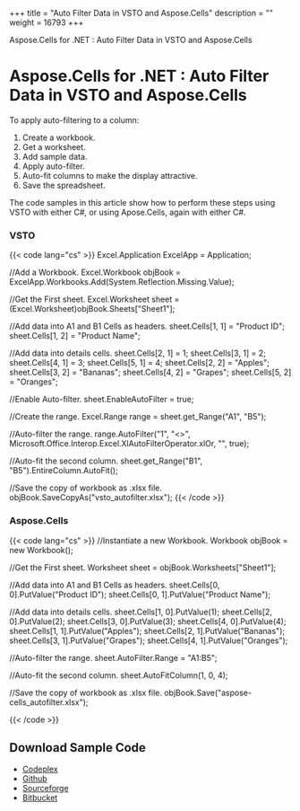 +++
title = "Auto Filter Data in VSTO and Aspose.Cells" 
description = "" 
weight = 16793 
+++

Aspose.Cells for .NET : Auto Filter Data in VSTO and Aspose.Cells  

# Aspose.Cells for .NET : Auto Filter Data in VSTO and Aspose.Cells


To apply auto-filtering to a column:

1.  Create a workbook.
2.  Get a worksheet.
3.  Add sample data.
4.  Apply auto-filter.
5.  Auto-fit columns to make the display attractive.
6.  Save the spreadsheet.

The code samples in this article show how to perform these steps using VSTO with either C#, or using Apose.Cells, again with either C#.

### VSTO

{{< code lang="cs" >}}
Excel.Application ExcelApp = Application;

//Add a Workbook.
Excel.Workbook objBook = ExcelApp.Workbooks.Add(System.Reflection.Missing.Value);

//Get the First sheet.
Excel.Worksheet sheet = (Excel.Worksheet)objBook.Sheets["Sheet1"];

//Add data into A1 and B1 Cells as headers.
sheet.Cells[1, 1] = "Product ID";
sheet.Cells[1, 2] = "Product Name";

//Add data into details cells.
sheet.Cells[2, 1] = 1;
sheet.Cells[3, 1] = 2;
sheet.Cells[4, 1] = 3;
sheet.Cells[5, 1] = 4;
sheet.Cells[2, 2] = "Apples";
sheet.Cells[3, 2] = "Bananas";
sheet.Cells[4, 2] = "Grapes";
sheet.Cells[5, 2] = "Oranges";

//Enable Auto-filter.
sheet.EnableAutoFilter = true;

//Create the range.
Excel.Range range = sheet.get_Range("A1", "B5");

//Auto-filter the range.
range.AutoFilter("1", "<>", Microsoft.Office.Interop.Excel.XlAutoFilterOperator.xlOr, "", true);

//Auto-fit the second column.
sheet.get_Range("B1", "B5").EntireColumn.AutoFit();

//Save the copy of workbook as .xlsx file.
objBook.SaveCopyAs("vsto_autofilter.xlsx");
{{< /code >}}

### Aspose.Cells

{{< code lang="cs" >}}
//Instantiate a new Workbook.
Workbook objBook = new Workbook();

//Get the First sheet.
Worksheet sheet = objBook.Worksheets["Sheet1"];

//Add data into A1 and B1 Cells as headers.
sheet.Cells[0, 0].PutValue("Product ID");
sheet.Cells[0, 1].PutValue("Product Name");

//Add data into details cells.
sheet.Cells[1, 0].PutValue(1);
sheet.Cells[2, 0].PutValue(2);
sheet.Cells[3, 0].PutValue(3);
sheet.Cells[4, 0].PutValue(4);
sheet.Cells[1, 1].PutValue("Apples");
sheet.Cells[2, 1].PutValue("Bananas");
sheet.Cells[3, 1].PutValue("Grapes");
sheet.Cells[4, 1].PutValue("Oranges");

//Auto-filter the range.
sheet.AutoFilter.Range = "A1:B5";

//Auto-fit the second column.
sheet.AutoFitColumn(1, 0, 4);

//Save the copy of workbook as .xlsx file.
objBook.Save("aspose-cells_autofilter.xlsx");

{{< /code >}}

## Download Sample Code

*   [Codeplex](https://asposevsto.codeplex.com/downloads/get/1459773)
*   [Github](https://github.com/asposemarketplace/Aspose_for_VSTO/releases/download/Aspose.Cells1.1/Auto.Filter.Data.Aspose.Cells.zip)
*   [Sourceforge](https://sourceforge.net/projects/asposevsto/files/Aspose.Cells%20Vs%20VSTO%20Excel/Auto%20Filter%20Data%20(Aspose.Cells).zip/download)
*   [Bitbucket](https://bitbucket.org/asposemarketplace/aspose-for-vsto/downloads/Auto%20Filter%20Data%20(Aspose.Cells).zip)

